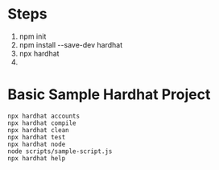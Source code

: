 # Steps #
1. npm init
2. npm install --save-dev hardhat
3. npx hardhat
4. 

# Basic Sample Hardhat Project

```shell
npx hardhat accounts
npx hardhat compile
npx hardhat clean
npx hardhat test
npx hardhat node
node scripts/sample-script.js
npx hardhat help
```

